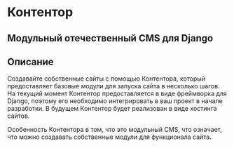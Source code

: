 # Контентор
## Модульный отечественный CMS для Django

## Описание

Создавайте собственные сайты с помощью Контентора, который предоставляет базовые модули для запуска сайта в несколько шагов. 
На текущий момент Контентор предоставляется в виде фреймворка для Django, поэтому его необходимо интегрировать в ваш проект в начале разработки.
В будущем Контентор будет реализован в виде хостинга сайтов.

Особенность Контентора в том, что это модульный CMS, что означает, что можно создавать собственные модули для функционала сайта.
